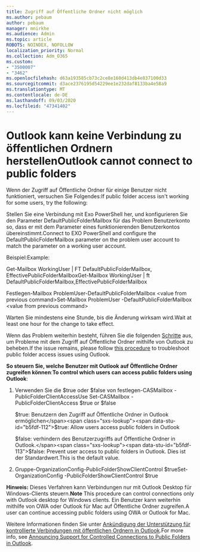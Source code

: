 ```yaml
---
title: Zugriff auf Öffentliche Ordner nicht möglich
ms.author: pebaum
author: pebaum
manager: mnirkhe
ms.audience: Admin
ms.topic: article
ROBOTS: NOINDEX, NOFOLLOW
localization_priority: Normal
ms.collection: Adm_O365
ms.custom:
- "3500007"
- "3462"
ms.openlocfilehash: d63a193585cb73c2ce8e160d413db4e837100d33
ms.sourcegitcommit: d3ace2376195d54229ee1e232daf8133ba4e58a9
ms.translationtype: MT
ms.contentlocale: de-DE
ms.lasthandoff: 09/03/2020
ms.locfileid: "47341402"
---
```

# <a name="outlook-cannot-connect-to-public-folders"></a><span data-ttu-id="b5fdf-102">Outlook kann keine Verbindung zu öffentlichen Ordnern herstellen</span><span class="sxs-lookup"><span data-stu-id="b5fdf-102">Outlook cannot connect to public folders</span></span>

<span data-ttu-id="b5fdf-103">Wenn der Zugriff auf Öffentliche Ordner für einige Benutzer nicht funktioniert, versuchen Sie Folgendes:</span><span class="sxs-lookup"><span data-stu-id="b5fdf-103">If public folder access isn't working for some users, try the following:</span></span>

<span data-ttu-id="b5fdf-104">Stellen Sie eine Verbindung mit Exo PowerShell her, und konfigurieren Sie den Parameter DefaultPublicFolderMailbox für das Problem Benutzerkonto so, dass er mit dem Parameter eines funktionierenden Benutzerkontos übereinstimmt.</span><span class="sxs-lookup"><span data-stu-id="b5fdf-104">Connect to EXO PowerShell and configure the DefaultPublicFolderMailbox parameter on the problem user account to match the parameter on a working user account.</span></span>

<span data-ttu-id="b5fdf-105">Beispiel:</span><span class="sxs-lookup"><span data-stu-id="b5fdf-105">Example:</span></span>

<span data-ttu-id="b5fdf-106">Get-Mailbox WorkingUser | FT DefaultPublicFolderMailbox, EffectivePublicFolderMailbox</span><span class="sxs-lookup"><span data-stu-id="b5fdf-106">Get-Mailbox WorkingUser | ft DefaultPublicFolderMailbox,EffectivePublicFolderMailbox</span></span>

<span data-ttu-id="b5fdf-107">Festlegen-Mailbox ProblemUser-DefaultPublicFolderMailbox \<value from previous command></span><span class="sxs-lookup"><span data-stu-id="b5fdf-107">Set-Mailbox ProblemUser -DefaultPublicFolderMailbox \<value from previous command></span></span>

<span data-ttu-id="b5fdf-108">Warten Sie mindestens eine Stunde, bis die Änderung wirksam wird.</span><span class="sxs-lookup"><span data-stu-id="b5fdf-108">Wait at least one hour for the change to take effect.</span></span>

<span data-ttu-id="b5fdf-109">Wenn das Problem weiterhin besteht, führen Sie die folgenden [Schritte](https://aka.ms/pfcte) aus, um Probleme mit dem Zugriff auf Öffentliche Ordner mithilfe von Outlook zu beheben.</span><span class="sxs-lookup"><span data-stu-id="b5fdf-109">If the issue remains, please follow [this procedure](https://aka.ms/pfcte) to troubleshoot public folder access issues using Outlook.</span></span>
 
<span data-ttu-id="b5fdf-110">**So steuern Sie, welche Benutzer mit Outlook auf Öffentliche Ordner zugreifen können**:</span><span class="sxs-lookup"><span data-stu-id="b5fdf-110">**To control which users can access public folders using Outlook**:</span></span>

1.  <span data-ttu-id="b5fdf-111">Verwenden Sie die $true oder $false von festlegen-CASMailbox <mailboxname> -PublicFolderClientAccess</span><span class="sxs-lookup"><span data-stu-id="b5fdf-111">Use Set-CASMailbox <mailboxname> -PublicFolderClientAccess $true or $false</span></span>  
      
    <span data-ttu-id="b5fdf-112">$true: Benutzern den Zugriff auf Öffentliche Ordner in Outlook ermöglichen</span><span class="sxs-lookup"><span data-stu-id="b5fdf-112">$true: Allow users access public folders in Outlook</span></span>  
      
    <span data-ttu-id="b5fdf-113">$false: verhindern des Benutzerzugriffs auf Öffentliche Ordner in Outlook.</span><span class="sxs-lookup"><span data-stu-id="b5fdf-113">$false: Prevent user access to public folders in Outlook.</span></span> <span data-ttu-id="b5fdf-114">Dies ist der Standardwert.</span><span class="sxs-lookup"><span data-stu-id="b5fdf-114">This is the default value.</span></span>  
        
2.  <span data-ttu-id="b5fdf-115">Gruppe-OrganizationConfig-PublicFolderShowClientControl $true</span><span class="sxs-lookup"><span data-stu-id="b5fdf-115">Set-OrganizationConfig -PublicFolderShowClientControl $true</span></span>   
      
<span data-ttu-id="b5fdf-116">**Hinweis:** Dieses Verfahren kann Verbindungen nur mit Outlook Desktop für Windows-Clients steuern.</span><span class="sxs-lookup"><span data-stu-id="b5fdf-116">**Note** This procedure can control connections only with Outlook desktop for Windows clients.</span></span> <span data-ttu-id="b5fdf-117">Ein Benutzer kann weiterhin mithilfe von OWA oder Outlook für Mac auf Öffentliche Ordner zugreifen.</span><span class="sxs-lookup"><span data-stu-id="b5fdf-117">A user can continue accessing public folders using OWA or Outlook for Mac.</span></span>
 
<span data-ttu-id="b5fdf-118">Weitere Informationen finden Sie unter [Ankündigung der Unterstützung für kontrollierte Verbindungen mit öffentlichen Ordnern in Outlook](https://aka.ms/controlpf).</span><span class="sxs-lookup"><span data-stu-id="b5fdf-118">For more info, see [Announcing Support for Controlled Connections to Public Folders in Outlook](https://aka.ms/controlpf).</span></span>